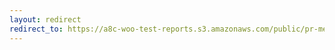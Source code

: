 ```yaml
---
layout: redirect
redirect_to: https://a8c-woo-test-reports.s3.amazonaws.com/public/pr-merge/42967/e2e/index.html
---
```

